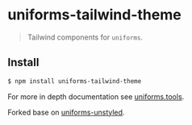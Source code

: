 # uniforms-tailwind-theme

> Tailwind components for `uniforms`.

## Install

```sh
$ npm install uniforms-tailwind-theme
```

For more in depth documentation see [uniforms.tools](https://uniforms.tools).

Forked base on [uniforms-unstyled](https://github.com/vazco/uniforms/tree/master/packages/uniforms-unstyled).
